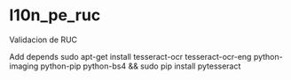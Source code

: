 l10n_pe_ruc
===========

Validacion de RUC

Add depends
sudo apt-get install tesseract-ocr tesseract-ocr-eng python-imaging python-pip python-bs4 && sudo pip install pytesseract
